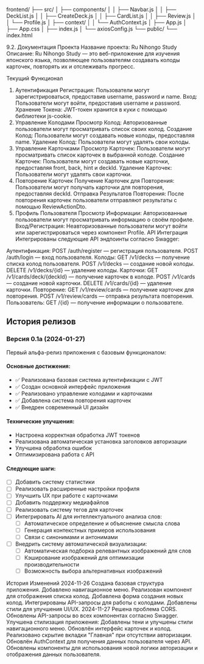 frontend/
  ├── src/
  │   ├── components/
  │   │   ├── Navbar.js
  │   │   ├── DeckList.js
  │   │   ├── CreateDeck.js
  │   │   ├── CardList.js
  │   │   ├── Review.js
  │   │   └── Profile.js
  │   ├── context/
  │   │   └── AuthContext.js
  │   ├── App.js
  │   ├── App.css
  │   ├── index.js
  │   └── axiosConfig.js
  └── public/
      └── index.html

9.2. Документация Проекта
Название проекта: Ru Nihongo Study
Описание: Ru Nihongo Study — это веб-приложение для изучения японского языка, позволяющее пользователям создавать колоды карточек, повторять их и отслеживать прогресс.

Текущий Функционал
1. Аутентификация
Регистрация: Пользователи могут зарегистрироваться, предоставив username, password и name.
Вход: Пользователи могут войти, предоставив username и password.
Хранение Токена: JWT-токен хранится в куки с помощью библиотеки js-cookie.
2. Управление Колодами
Просмотр Колод: Авторизованные пользователи могут просматривать список своих колод.
Создание Колод: Пользователи могут создавать новые колоды, предоставляя name.
Удаление Колод: Пользователи могут удалять свои колоды.
3. Управление Карточками
Просмотр Карточек: Пользователи могут просматривать список карточек в выбранной колоде.
Создание Карточек: Пользователи могут создавать новые карточки, предоставляя front, back, hint и deckId.
Удаление Карточек: Пользователи могут удалять свои карточки.
4. Повторение Карточек
Получение Карточек для Повторения: Пользователи могут получать карточки для повторения, предоставляя deckId.
Отправка Результатов Повторения: После повторения карточек пользователи отправляют результаты с помощью ReviewActionDto.
5. Профиль Пользователя
Просмотр Информации: Авторизованные пользователи могут просматривать информацию о своём профиле.
Вход/Регистрация: Неавторизованные пользователи могут войти или зарегистрироваться через компонент Profile.
API Интеграция
Интегрированы следующие API эндпоинты согласно Swagger:

Аутентификация:
POST /auth/register — регистрация пользователя.
POST /auth/login — вход пользователя.
Колоды:
GET /v1/decks — получение списка колод пользователя.
POST /v1/decks — создание новой колоды.
DELETE /v1/decks/{id} — удаление колоды.
Карточки:
GET /v1/cards/deck/{deckId} — получение карточек в колоде.
POST /v1/cards — создание новой карточки.
DELETE /v1/cards/{id} — удаление карточки.
Повторение:
GET /v1/review/cards — получение карточек для повторения.
POST /v1/review/cards — отправка результата повторения.
Пользователь:
GET /{id} — получение информации о пользователе.

## История релизов

### Версия 0.1a (2024-01-27)
Первый альфа-релиз приложения с базовым функционалом:

#### Основные достижения:
- ✅ Реализована базовая система аутентификации с JWT
- ✅ Создан основной интерфейс приложения
- ✅ Реализовано управление колодами и карточками
- ✅ Добавлена система повторения карточек
- ✅ Внедрен современный UI дизайн

#### Технические улучшения:
- Настроена корректная обработка JWT токенов
- Реализована автоматическая установка заголовков авторизации
- Улучшена обработка ошибок
- Оптимизирована работа с API

#### Следующие шаги:
- [ ] Добавить систему статистики
- [ ] Реализовать расширенные настройки профиля
- [ ] Улучшить UX при работе с карточками
- [ ] Добавить поддержку медиафайлов
- [ ] Реализовать систему тегов для карточек
- [ ] Интегрировать AI для интеллектуального анализа слов:
  - [ ] Автоматическое определение и объяснение смысла слова
  - [ ] Генерация контекстных примеров использования
  - [ ] Связи с синонимами и антонимами
- [ ] Внедрить систему автоматической визуализации:
  - [ ] Автоматическая подборка релевантных изображений для слов
  - [ ] Кэширование изображений для оптимизации производительности
  - [ ] Возможность выбора альтернативных изображений

История Изменений
2024-11-26
Создана базовая структура приложения.
Добавлено навигационное меню.
Реализован компонент для отображения списка колод.
Добавлена форма создания новых колод.
Интегрированы API-запросы для работы с колодами.
Добавлены стили для улучшения UI/UX.
2024-11-27
Решена проблема CORS.
Обновлены API-запросы во всех компонентах согласно Swagger.
Улучшена стилизация приложения:
Добавлены тени и улучшены стили навигационного меню.
Обновлён интерфейс карточек и колод.
Реализовано скрытие вкладки "Главная" при отсутствии авторизации.
Обновлён AuthContext для получения данных пользователя через API.
Обновлены компоненты для использования новой логики авторизации и отображения данных пользователя.
